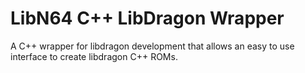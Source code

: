 # LibN64 C++ LibDragon Wrapper
A C++ wrapper for libdragon development that allows an easy to use interface to create libdragon C++ ROMs.
